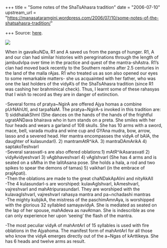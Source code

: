+++
title = "Some notes of the ShaTsAhasra tradition"
date = "2006-07-10"
upstream_url = "https://manasataramgini.wordpress.com/2006/07/10/some-notes-of-the-shatsahasra-tradition/"

+++
Source: [here](https://manasataramgini.wordpress.com/2006/07/10/some-notes-of-the-shatsahasra-tradition/).



[![](https://i0.wp.com/photos1.blogger.com/blogger/2010/410/320/vAgIshvarI.jpg)](http://photos1.blogger.com/blogger/2010/410/1600/vAgIshvarI.jpg)

When in gavalkuNDa, R1 and A saved us from the pangs of hunger. R1, A and our clan had similar histories with peregrinations through the length of jambudvIpa over time in the practice and quest of the mantra-shAstra. R1’s clan had moved back recently to the Southern realms after 2.5 centuries in the land of the malla rAjas. R1 who treated us as son also opened our eyes to some remarkable matters- she us acquainted with her father, who was one the last holders of the vidyA’s of the ShaTsAhasra tradition (since R1 was cashing her brahminical check). Thus, I learnt some of these rahasyas that I wish to record as they are in danger of extinction.

-Several forms of pratya\~NgirA are offered Ajya homas a combine pUrNAhUtI, and tarpaNaM. The pratya\~NgirA-s invoked in this tradition are: 1) siddhalakShmI (She dances on the hands of the hands of the frightful ugratANDava bhairava who in turn stands on a preta. She smiles with her four heads and wears a garland of 108 skulls. She has 10 arms with a sword, mace, bell, varada mudra and wine cup and GYAna mudra, bow, arrow, lasso and a severed head. Her mantra encompasses the vidyA of bAlA, the daughter of kulasundarI). 2) mantramAtR^ikA. 3) mantraDAmArikA 4) saptakoTeshvarI  
-Several sarasvatI-s are also offered oblations:1) mAtR^ikAsarasvatI 2) vidyAvidyeshvarI 3) vAgbhaveshvarI 4) vAgIshvarI (She has 4 arms and is seated on a siMha in the lalitAsana pose. She holds a hala, a rod and two spikes to spear the demons of tamas) 5) vaikharI (in the embrace of prajApati).  
-Then the oblations are made to the great chaNDakApAlini and nityAkAlI  
-The 4 kulasundarI-s are worshiped: kulavAgIshvarI, kAmeshvarI, vajreshvarI and mahAtripurasundarI. They are worshiped with the kulavagIshvarI, vajreshvarI rahasya mantra and pa\~nchadashi mantras  
-The mighty kubjikA, the mistress of the paschimAmnAya, is worshipped with the glorious 32 syllabled samayavidyA. She is mediated as seated on the lap of her spouse, mahAdeva as navAtman. She is indescrible as one can only experience her upon ‘seeing’ the flash of the mantra.

-The most peculiar vidyA of mahAntArI of 15 syllables is used with fire oblations in the Ajyahoma. The manifest form of mahAntArI for all those who know the vidyA emerges directly out of the a\~Ngas of kArttikeya. She has 6 heads and twelve arms as result.

